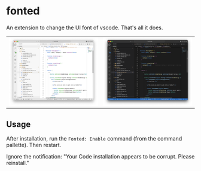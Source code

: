 # fonted

An extension to change the UI font of vscode. That's all it does.

<table>
<tbody>
<tr>
<td><img src="assets/light.png" alt="light" /></td>
<td><img src="assets/dark.png" alt="dark" /></td>
</tr>
</tbody>
</table>

## Usage

After installation, run the `Fonted: Enable` command (from the command pallette). Then restart.

Ignore the notification: "Your Code installation appears to be corrupt. Please reinstall."


